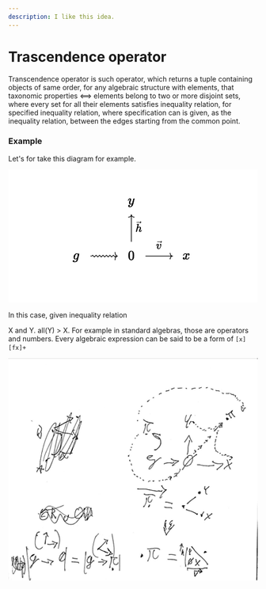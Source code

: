 ```yaml
---
description: I like this idea.
---
```


# Trascendence operator

Transcendence operator is such operator, which returns a tuple containing objects of same order, for any algebraic structure with elements, that taxonomic properties <==> elements belong to two or more disjoint sets, where every set for all their elements satisfies inequality relation, for specified inequality relation, where specification can is given, as the inequality relation, between the edges starting from the common point.

### Example

Let's for take this diagram for example.

![ððð-ddss](<.gitbook/assets/Screen Shot 2021-12-15 at 20.42.45.png>)

In this case, given inequality relation&#x20;

&#x20;X and Y. all(Y) > X. For example in standard algebras, those are operators and numbers. Every algebraic expression can be said to be a form of `[x][fx]+`

![Sorry, I'm kinda disabled when it comes to handwriting lol](.gitbook/assets/0.jpg)

